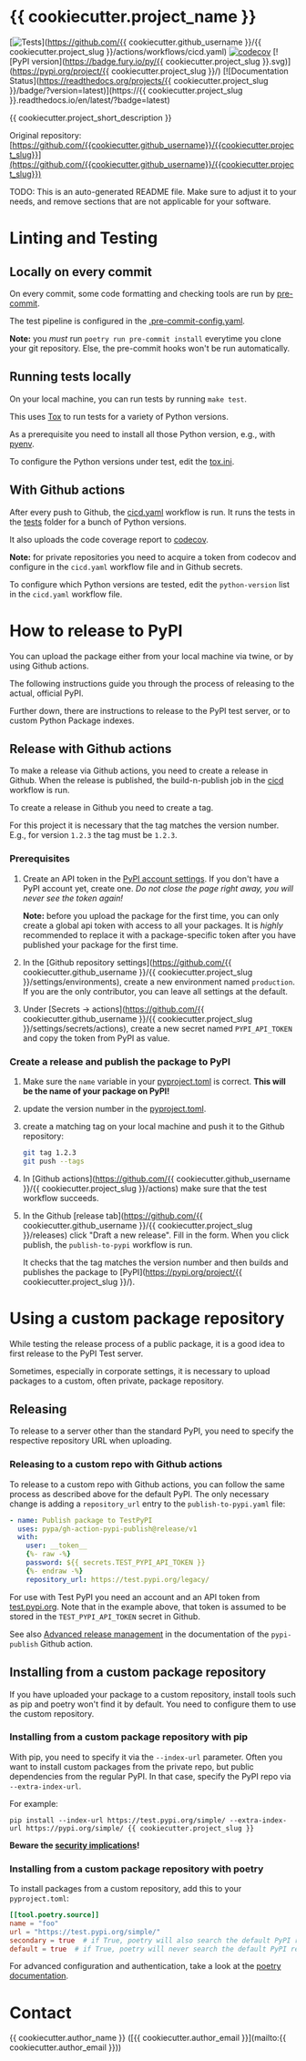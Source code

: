 # {{ cookiecutter.project_name }}

[![Tests](https://github.com/{{cookiecutter.github_username}}/{{cookiecutter.project_slug}}/actions/workflows/cicd.yaml/badge.svg)](https://github.com/{{ cookiecutter.github_username }}/{{ cookiecutter.project_slug }}/actions/workflows/cicd.yaml)
[![codecov](https://codecov.io/gh/{{cookiecutter.github_username}}/{{cookiecutter.project_slug}}/branch/master/graph/badge.svg)](https://codecov.io/gh/{{cookiecutter.github_username}}/{{cookiecutter.project_slug}})
[![PyPI version](https://badge.fury.io/py/{{ cookiecutter.project_slug }}.svg)](https://pypi.org/project/{{ cookiecutter.project_slug }}/)
[![Documentation Status](https://readthedocs.org/projects/{{ cookiecutter.project_slug }}/badge/?version=latest)](https://{{ cookiecutter.project_slug }}.readthedocs.io/en/latest/?badge=latest)


{{ cookiecutter.project_short_description }}

Original repository: [https://github.com/{{cookiecutter.github_username}}/{{cookiecutter.project_slug}}](https://github.com/{{cookiecutter.github_username}}/{{cookiecutter.project_slug}})

TODO: This is an auto-generated README file. Make sure to adjust it to your needs,
and remove sections that are not applicable for your software.


# Linting and Testing

## Locally on every commit

On every commit, some code formatting and checking tools are run by
[pre-commit](https://pre-commit.com/).

The test pipeline is configured in the
[.pre-commit-config.yaml](.pre-commit-config.yaml).

**Note:** you *must* run `poetry run pre-commit install` everytime you clone your
git repository. Else, the pre-commit hooks won't be run automatically.


## Running tests locally

On your local machine, you can run tests by running `make test`.

This uses [Tox](https://tox.wiki/en/latest/) to run tests for a variety
of Python versions.

As a prerequisite you need to install all those Python version, e.g., with
[pyenv](https://github.com/pyenv/pyenv).

To configure the Python versions under test, edit the [tox.ini](tox.ini).


## With Github actions

After every push to Github, the [cicd.yaml](.github/workflows/cicd.yaml)
workflow is run. It runs the tests in the [tests](tests) folder for a bunch
of Python versions.

It also uploads the code coverage report to [codecov](https://codecov.io).

**Note:** for private repositories you need to acquire a token from codecov
and configure in the `cicd.yaml` workflow file and in Github secrets.

To configure which Python versions are tested, edit the `python-version`
list in the `cicd.yaml` workflow file.


# How to release to PyPI

You can upload the package either from your local machine via twine, or
by using Github actions.

The following instructions guide you through the process of releasing to the actual,
official PyPI.

Further down, there are instructions to release to the PyPI test server, or to custom
Python Package indexes.


## Release with Github actions

To make a release via Github actions, you need to create a release in
Github. When the release is published, the build-n-publish job in the
[cicd](.github/workflows/cicd.yaml) workflow
is run.

To create a release in Github you need to create a tag.

For this project it is necessary that the tag matches the version number.
E.g., for version `1.2.3` the tag must be `1.2.3`.

### Prerequisites

1. Create an API token in the
   [PyPI account settings](https://pypi.org/manage/account/).
   If you don't have a PyPI account yet, create one. *Do not close the
   page right away, you will never see the token again!*

   **Note:** before you upload the package for the first time, you can
   only create a global api token with access to all your packages. It is
   *highly* recommended to replace it with a package-specific token after
   you have published your package for the first time.
2. In the [Github repository settings](https://github.com/{{ cookiecutter.github_username }}/{{ cookiecutter.project_slug }}/settings/environments),
   create a new environment named `production`. If you are the only
   contributor, you can leave all settings at the default.
3. Under [Secrets -> actions](https://github.com/{{ cookiecutter.github_username }}/{{ cookiecutter.project_slug }}/settings/secrets/actions),
   create a new secret named `PYPI_API_TOKEN` and copy the token from PyPI
   as value.


### Create a release and publish the package to PyPI

1. Make sure the `name` variable in your [pyproject.toml](pyproject.toml) is correct.
   **This will be the name of your package on PyPI!**
2. update the version number in the [pyproject.toml](pyproject.toml).
3. create a matching tag on your local machine and push it to the
   Github repository:
   ```bash
   git tag 1.2.3
   git push --tags
   ```
4. In [Github actions](https://github.com/{{ cookiecutter.github_username }}/{{ cookiecutter.project_slug }}/actions)
   make sure that the test workflow succeeds.
5. In the Github [release tab](https://github.com/{{ cookiecutter.github_username }}/{{ cookiecutter.project_slug }}/releases)
   click "Draft a new release". Fill in the form. When you click publish,
   the `publish-to-pypi` workflow is run.

   It checks that the tag matches the version number and then builds and
   publishes the package to
   [PyPI](https://pypi.org/project/{{ cookiecutter.project_slug }}/).


# Using a custom package repository

While testing the release process of a public package, it is a good idea to first
release to the PyPI Test server.

Sometimes, especially in corporate settings, it is necessary to upload packages to
a custom, often private, package repository.

## Releasing

To release to a server other than the standard PyPI, you need to specify the respective
repository URL when uploading.


### Releasing to a custom repo with Github actions

To release to a custom repo with Github actions, you can follow the same process
as described above for the default PyPI. The only necessary change is adding a
`repository_url` entry to the `publish-to-pypi.yaml` file:

```yaml
- name: Publish package to TestPyPI
  uses: pypa/gh-action-pypi-publish@release/v1
  with:
    user: __token__
    {%- raw -%}
    password: ${{ secrets.TEST_PYPI_API_TOKEN }}
    {%- endraw -%}
    repository_url: https://test.pypi.org/legacy/
```

For use with Test PyPI you need an account and an API token from [test.pypi.org](https://test.pypi.org). 
Note that in the example above, that token is assumed to
be stored in the `TEST_PYPI_API_TOKEN` secret in Github.

See also [Advanced release management](https://github.com/marketplace/actions/pypi-publish#advanced-release-management)
in the documentation of the `pypi-publish` Github action.


## Installing from a custom package repository

If you have uploaded your package to a custom repository, install tools such as
pip and poetry won't find it by default. You need to configure them to use the
custom repository.


### Installing from a custom package repository with pip

With pip, you need to specify it via the `--index-url` parameter. Often you want to
install custom packages from the private repo, but public dependencies from the regular
PyPI. In that case, specify the PyPI repo via `--extra-index-url`.

For example:

`pip install --index-url https://test.pypi.org/simple/ --extra-index-url https://pypi.org/simple/ {{ cookiecutter.project_slug }}`

**Beware the
[security implications](https://medium.com/@alex.birsan/dependency-confusion-4a5d60fec610)!**


### Installing from a custom package repository with poetry

To install packages from a custom repository, add this to your `pyproject.toml`:

```toml
[[tool.poetry.source]]
name = "foo"
url = "https://test.pypi.org/simple/"
secondary = true  # if True, poetry will also search the default PyPI repository
default = true  # if True, poetry will never search the default PyPI repository
```

For advanced configuration and authentication, take a look at the
[poetry documentation](https://python-poetry.org/docs/repositories/#install-dependencies-from-a-private-repository).

# Contact

{{ cookiecutter.author_name }}
  ([{{ cookiecutter.author_email }}](mailto:{{ cookiecutter.author_email }}))
